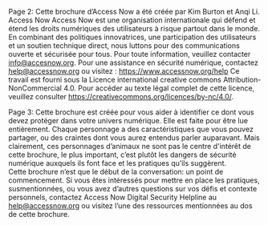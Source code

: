 Page 2:
Cette brochure d’Access Now a été créée par Kim Burton et Anqi Li.
Access Now
Access Now est une organisation internationale qui défend et étend les droits numériques des utilisateurs à risque partout dans le monde. En combinant des politiques innovatrices, une participation des utilisateurs et un soutien technique direct, nous luttons pour des communications ouverte et sécurisée pour tous.
Pour toute information, veuillez contacter info@accesnow.org. Pour une assistance en sécurité numérique, contactez help@accessnow.org ou visitez : https://www.accessnow.org/help
Ce travail est fourni sous la Licence international creative commons
Attribution-NonCommercial 4.0. Pour accéder au texte légal complet de cette licence, veuillez consulter https://creativecommons.org/licences/by-nc/4.0/.

Page 3:
Cette brochure est créée pour vous aider à identifier ce dont vous devez protéger dans votre univers numérique. Elle est faite pour être lue entièrement. Chaque personnage a des caractéristiques que vous pouvez partager, ou des craintes dont vous aurez entendus parler auparavant. Mais clairement, ces personnages d’animaux ne sont pas le centre d'intérêt de cette brochure, le plus important, c’est plutôt  les dangers de sécurité numérique auxquels ils font face et les pratiques qu’ils suggèrent.  
Cette brochure n’est que le début de la conversation: un point de commencement. Si vous êtes intéressés pour mettre en place les pratiques, susmentionnées, ou vous avez d’autres questions sur vos défis et contexte personnels, contactez Access Now Digital Security Helpline au help@accessnow.org ou visitez l’une des ressources mentionnées au dos de cette brochure.
